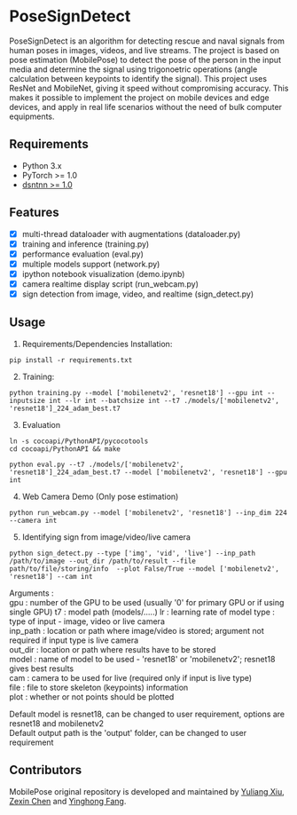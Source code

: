 # PoseSignDetect

PoseSignDetect is an algorithm for detecting rescue and naval signals from human poses in images, videos, and live streams.
The project is based on pose estimation (MobilePose) to detect the pose of the person in the input media and determine the signal using trigonoetric operations (angle calculation between keypoints to identify the signal).
This project uses ResNet and MobileNet, giving it speed without compromising accuracy. This makes it possible to implement the project on mobile devices and edge devices, and apply in real life scenarios without the need of bulk computer equipments.

## Requirements

- Python 3.x
- PyTorch >= 1.0
- [dsntnn >= 1.0](https://github.com/anibali/dsntnn)

## Features

- [x] multi-thread dataloader with augmentations (dataloader.py)
- [x] training and inference (training.py)
- [x] performance evaluation (eval.py)
- [x] multiple models support (network.py)
- [x] ipython notebook visualization (demo.ipynb)
- [x] camera realtime display script (run_webcam.py)
- [x] sign detection from image, video, and realtime (sign_detect.py)

## Usage

1. Requirements/Dependencies Installation:

```shell
pip install -r requirements.txt
```

2. Training:

```shell
python training.py --model ['mobilenetv2', 'resnet18'] --gpu int --inputsize int --lr int --batchsize int --t7 ./models/['mobilenetv2', 'resnet18']_224_adam_best.t7
```

3. Evaluation

```shell
ln -s cocoapi/PythonAPI/pycocotools
cd cocoapi/PythonAPI && make

python eval.py --t7 ./models/['mobilenetv2', 'resnet18']_224_adam_best.t7 --model ['mobilenetv2', 'resnet18'] --gpu int
```

4. Web Camera Demo (Only pose estimation)
```shell
python run_webcam.py --model ['mobilenetv2', 'resnet18'] --inp_dim 224 --camera int
```

5. Identifying sign from image/video/live camera

```shell
python sign_detect.py --type ['img', 'vid', 'live'] --inp_path /path/to/image --out_dir /path/to/result --file path/to/file/storing/info  --plot False/True --model ['mobilenetv2', 'resnet18'] --cam int
```

Arguments :\
gpu : number of the GPU to be used (usually '0' for primary GPU or if using single GPU)
t7 : model path (models/.....)
lr : learning rate of model
type : type of input - image, video or live camera\
inp_path : location or path where image/video is stored; argument not required if input type is live camera\
out_dir : location or path where results have to be stored\
model : name of model to be used - 'resnet18' or 'mobilenetv2'; resnet18 gives best results\
cam : camera to be used for live (required only if input is live type)\
file : file to store skeleton (keypoints) information\
plot : whether or not points should be plotted
    
Default model is resnet18, can be changed to user requirement, options are resnet18 and mobilenetv2\
Default output path is the 'output' folder, can be changed to user requirement

## Contributors

MobilePose original repository is developed and maintained by [Yuliang Xiu](http://xiuyuliang.cn/about/), [Zexin Chen](https://github.com/ZexinChen) and [Yinghong Fang](https://github.com/Fangyh09).
